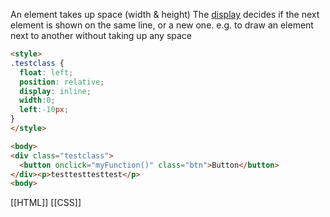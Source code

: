 An element takes up space (width & height)
The [display](https://www.w3schools.com/cssref/pr_class_display.php) decides if the next element is shown on the same line, or a new one.
e.g. to draw an element next to another without taking up any space

```html
<style>
.testclass {
  float: left;
  position: relative;
  display: inline;
  width:0;
  left:-10px;
}
</style>

<body>
<div class="testclass">
  <button onclick="myFunction()" class="btn">Button</button>
</div><p>testtesttesttest</p>
<body>
```

[[HTML]] [[CSS]]